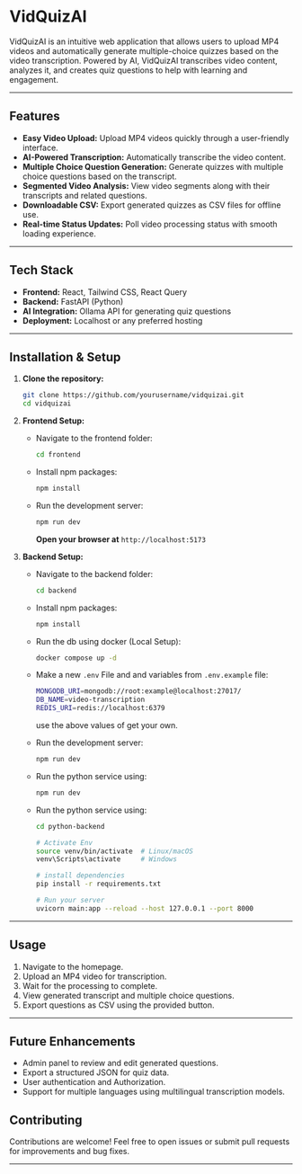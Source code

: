 # VidQuizAI

VidQuizAI is an intuitive web application that allows users to upload MP4 videos and automatically generate multiple-choice quizzes based on the video transcription. Powered by AI, VidQuizAI transcribes video content, analyzes it, and creates quiz questions to help with learning and engagement.

---

## Features

- **Easy Video Upload:** Upload MP4 videos quickly through a user-friendly interface.
- **AI-Powered Transcription:** Automatically transcribe the video content.
- **Multiple Choice Question Generation:** Generate quizzes with multiple choice questions based on the transcript.
- **Segmented Video Analysis:** View video segments along with their transcripts and related questions.
- **Downloadable CSV:** Export generated quizzes as CSV files for offline use.
- **Real-time Status Updates:** Poll video processing status with smooth loading experience.

---

## Tech Stack

- **Frontend:** React, Tailwind CSS, React Query
- **Backend:** FastAPI (Python)
- **AI Integration:** Ollama API for generating quiz questions
- **Deployment:** Localhost or any preferred hosting

---

## Installation & Setup

1. **Clone the repository:**

   ```bash
   git clone https://github.com/yourusername/vidquizai.git
   cd vidquizai
   ```

2. **Frontend Setup:**

   - Navigate to the frontend folder:

     ```bash
     cd frontend
     ```

   - Install npm packages:

     ```bash
     npm install
     ```

   - Run the development server:

     ```bash
     npm run dev
     ```

     **Open your browser at** `http://localhost:5173`

3. **Backend Setup:**

   - Navigate to the backend folder:

     ```bash
     cd backend
     ```

   - Install npm packages:

     ```bash
     npm install
     ```

   - Run the db using docker (Local Setup):

     ```bash
     docker compose up -d
     ```

   - Make a new `.env` File and and variables from `.env.example` file:

     ```bash
     MONGODB_URI=mongodb://root:example@localhost:27017/
     DB_NAME=video-transcription
     REDIS_URI=redis://localhost:6379
     ```

     use the above values of get your own.

   - Run the development server:

     ```bash
     npm run dev
     ```

   - Run the python service using:

     ```bash
     npm run dev
     ```

   - Run the python service using:

     ```bash
     cd python-backend

     # Activate Env
     source venv/bin/activate  # Linux/macOS
     venv\Scripts\activate     # Windows

     # install dependencies
     pip install -r requirements.txt

     # Run your server
     uvicorn main:app --reload --host 127.0.0.1 --port 8000
     ```

---

## Usage

1. Navigate to the homepage.
2. Upload an MP4 video for transcription.
3. Wait for the processing to complete.
4. View generated transcript and multiple choice questions.
5. Export questions as CSV using the provided button.

---

## Future Enhancements

- Admin panel to review and edit generated questions.
- Export a structured JSON for quiz data.
- User authentication and Authorization.
- Support for multiple languages using multilingual transcription models.

## Contributing

Contributions are welcome! Feel free to open issues or submit pull requests for improvements and bug fixes.

---
